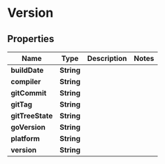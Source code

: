 

# Version

## Properties

Name | Type | Description | Notes
------------ | ------------- | ------------- | -------------
**buildDate** | **String** |  | 
**compiler** | **String** |  | 
**gitCommit** | **String** |  | 
**gitTag** | **String** |  | 
**gitTreeState** | **String** |  | 
**goVersion** | **String** |  | 
**platform** | **String** |  | 
**version** | **String** |  | 



